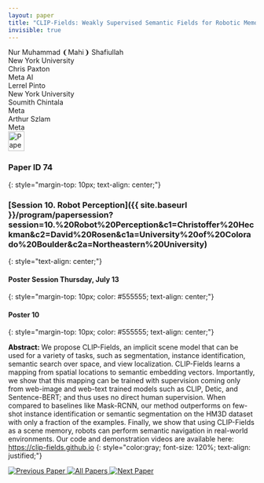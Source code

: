 ```yaml
---
layout: paper
title: "CLIP-Fields: Weakly Supervised Semantic Fields for Robotic Memory"
invisible: true
---
```

<div class="paper-authors">
<div class="paper-author-box">
    <div class="paper-author-name">Nur Muhammad 	❨Mahi❩ Shafiullah</div>
    <div class="paper-author-uni">New York University</div>
</div>
<div class="paper-author-box">
    <div class="paper-author-name">Chris Paxton</div>
    <div class="paper-author-uni">Meta AI</div>
</div>
<div class="paper-author-box">
    <div class="paper-author-name">Lerrel Pinto</div>
    <div class="paper-author-uni">New York University</div>
</div>
<div class="paper-author-box">
    <div class="paper-author-name">Soumith Chintala</div>
    <div class="paper-author-uni">Meta</div>
</div>
<div class="paper-author-box">
    <div class="paper-author-name">Arthur Szlam</div>
    <div class="paper-author-uni">Meta</div>
</div>

</div><div class="paper-pdf">
<div> <a href="http://www.roboticsproceedings.org/rss19/p074.pdf"><img src="{{ site.baseurl }}/images/paper_link.png" alt="Paper Website" width = "33"  height = "40"/></a> </div>
</div>

### Paper ID 74
{: style="margin-top: 10px; text-align: center;"}

### [Session 10. Robot Perception]({{ site.baseurl }}/program/papersession?session=10.%20Robot%20Perception&c1=Christoffer%20Heckman&c2=David%20Rosen&c1a=University%20of%20Colorado%20Boulder&c2a=Northeastern%20University)
{: style="text-align: center;"}

#### Poster Session Thursday, July 13
{: style="margin-top: 10px; color: #555555; text-align: center;"}

#### Poster 10
{: style="margin-top: 10px; color: #555555; text-align: center;"}

<b style="color: black;">Abstract: </b>We propose CLIP-Fields, an implicit scene model that can be used for a variety of tasks, such as segmentation, instance identification, semantic search over space, and view localization. CLIP-Fields learns a mapping from spatial locations to semantic embedding vectors. Importantly, we show that this mapping can be trained with supervision coming only from web-image and web-text trained models such as CLIP, Detic, and Sentence-BERT; and thus uses no direct human supervision. When compared to baselines like Mask-RCNN, our method outperforms on few-shot instance identification or semantic segmentation on the HM3D dataset with only a fraction of the examples. Finally, we show that using CLIP-Fields as a scene memory, robots can perform semantic navigation in real-world environments. Our code and demonstration videos are available here: https://clip-fields.github.io
{: style="color:gray; font-size: 120%; text-align: justified;"}


<div class="paper-menu">
<a href="{{ site.baseurl }}/program/papers/073/"> <img src="{{ site.baseurl }}/images/previous_paper_icon.png" alt="Previous Paper" title="Previous Paper"/> </a>
<a href="{{ site.baseurl }}/program/papers"><img src="{{ site.baseurl }}/images/overview_icon.png" alt="All Papers" title="All Papers"/> </a>
<a href="{{ site.baseurl }}/program/papers/075/"> <img src="{{ site.baseurl }}/images/next_paper_icon.png" alt="Next Paper" title="Next Paper"/> </a>

</div>
